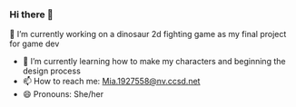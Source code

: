 ### Hi there 👋
 🔭 I’m currently working on a dinosaur 2d fighting game as my final project for game dev
- 🌱 I’m currently learning how to make my characters and beginning the design process
- 📫 How to reach me: Mia.1927558@nv.ccsd.net
- 😄 Pronouns: She/her

